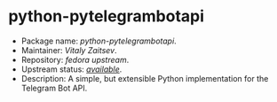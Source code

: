 python-pytelegrambotapi
================

 * Package name:		*python-pytelegrambotapi*.
 * Maintainer:			*Vitaly Zaitsev*.
 * Repository:			*fedora upstream*.
 * Upstream status:		[*available*](https://apps.fedoraproject.org/packages/python-pytelegrambotapi).
 * Description:			A simple, but extensible Python implementation for the Telegram Bot API.
 
